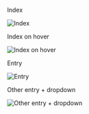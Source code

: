 Index

![Index](https://i.imgur.com/zPI4ejI.png "Index")

Index on hover

![Index on hover](https://i.imgur.com/9M9h6Bg.png "Index on hover")

Entry

![Entry](https://i.imgur.com/AFzwMVJ.png "Entry")

Other entry + dropdown

![Other entry + dropdown](https://i.imgur.com/AQ5kQ03.png "Other entry + dropdown")
